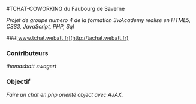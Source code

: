 #TCHAT-COWORKING du Faubourg de Saverne

*Projet de groupe numero 4 de la formation 3wAcademy realisé en HTML5, CSS3, JavaScript, PHP, Sql*

###[www.tchat.webatt.fr](http://tachat.webatt.fr)

### Contributeurs 

*thomasbatt*
*swagert*

### Objectif

*Faire un chat en php orienté object avec AJAX.*
